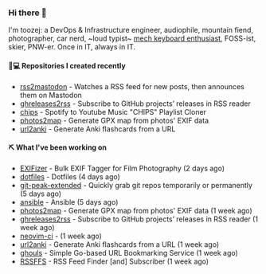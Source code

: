 ### Hi there 👋

I'm toozej: a DevOps & Infrastructure engineer, audiophile, mountain fiend, photographer, car nerd, ~loud typist~ [mech keyboard enthusiast](https://github.com/toozej/keebs), FOSS-ist, skier, PNW-er. Once in IT, always in IT.

#### 👨💻 Repositories I created recently

- [rss2mastodon](https://github.com/toozej/rss2mastodon) - Watches a RSS feed for new posts, then announces them on Mastodon
- [ghreleases2rss](https://github.com/toozej/ghreleases2rss) - Subscribe to GitHub projects’ releases in RSS reader
- [chips](https://github.com/toozej/chips) - Spotify to Youtube Music "CHIPS" Playlist Cloner
- [photos2map](https://github.com/toozej/photos2map) - Generate GPX map from photos' EXIF data
- [url2anki](https://github.com/toozej/url2anki) - Generate Anki flashcards from a URL

#### ⛏️ What I've been working on

- [EXIFizer](https://github.com/toozej/EXIFizer) - Bulk EXIF Tagger for Film Photography (2 days ago)
- [dotfiles](https://github.com/toozej/dotfiles) - Dotfiles (4 days ago)
- [git-peak-extended](https://github.com/toozej/git-peak-extended) - Quickly grab git repos temporarily or permanently (5 days ago)
- [ansible](https://github.com/toozej/ansible) - Ansible (5 days ago)
- [photos2map](https://github.com/toozej/photos2map) - Generate GPX map from photos' EXIF data (1 week ago)
- [ghreleases2rss](https://github.com/toozej/ghreleases2rss) - Subscribe to GitHub projects’ releases in RSS reader (1 week ago)
- [neovim-ci](https://github.com/toozej/neovim-ci) -  (1 week ago)
- [url2anki](https://github.com/toozej/url2anki) - Generate Anki flashcards from a URL (1 week ago)
- [ghouls](https://github.com/toozej/ghouls) - Simple Go-based URL Bookmarking Service (1 week ago)
- [RSSFFS](https://github.com/toozej/RSSFFS) - RSS Feed Finder [and] Subscriber (1 week ago)
